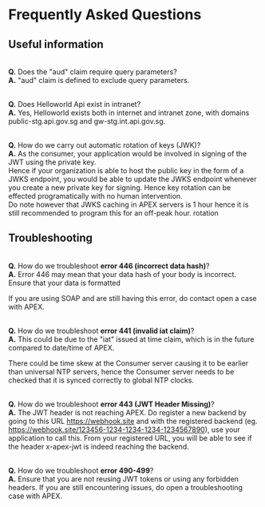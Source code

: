 # Frequently Asked Questions

## Useful information

<br>**Q.** Does the "aud" claim require query parameters?
<br>**A.** "aud" claim is defined to exclude query parameters.

<br>**Q.** Does Helloworld Api exist in intranet?
<br>**A.** Yes, Helloworld exists both in internet and intranet zone, with domains public-stg.api.gov.sg and gw-stg.int.api.gov.sg.

<br>**Q.** How do we carry out automatic rotation of keys (JWK)?
<br>**A.** As the consumer, your application would be involved in signing of the JWT using the private key.
<br>Hence if your organization is able to host the public key in the form of a JWKS endpoint, you would be able to update the JWKS endpoint whenever you create a new private key for signing. Hence key rotation can be effected programatically with no human intervention.
<br>Do note however that JWKS caching in APEX servers is 1 hour hence it is still recommended to program this for an off-peak hour. rotation

## Troubleshooting

<br>**Q.** How do we troubleshoot **error 446 (incorrect data hash)**?
<br>**A.** Error 446 may mean that your data hash of your body is incorrect. Ensure that your data is formatted

If you are using SOAP and are still having this error, do contact open a case with APEX.

<br>**Q.** How do we troubleshoot **error 441 (invalid iat claim)**?
<br>**A.** This could be due to the "iat" issued at time claim, which is in the future compared to date/time of APEX.

There could be time skew at the Consumer server causing it to be earlier than universal NTP servers, hence the Consumer server needs to be checked that it is synced correctly to global NTP clocks.

<br>**Q.** How do we troubleshoot **error 443 (JWT Header Missing)**?
<br>**A.** The JWT header is not reaching APEX. Do register a new backend by going to this URL https://webhook.site and with the registered backend (eg. https://webhook.site/123456-1234-1234-1234-1234567890), use your application to call this. From your registered URL, you will be able to see if the header x-apex-jwt is indeed reaching the backend.

<br>**Q.** How do we troubleshoot **error 490-499**?
<br>**A.** Ensure that you are not reusing JWT tokens or using any forbidden headers. If you are still encountering issues, do open a troubleshooting case with APEX.
